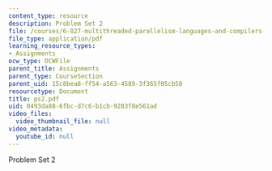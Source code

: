 ```yaml
---
content_type: resource
description: Problem Set 2
file: /courses/6-827-multithreaded-parallelism-languages-and-compilers-fall-2002/0493da886fbcd7c6b1cb9283f8e561ad_ps2.pdf
file_type: application/pdf
learning_resource_types:
- Assignments
ocw_type: OCWFile
parent_title: Assignments
parent_type: CourseSection
parent_uid: 15c8bea8-ff54-a563-4589-3f365f05cb50
resourcetype: Document
title: ps2.pdf
uid: 0493da88-6fbc-d7c6-b1cb-9283f8e561ad
video_files:
  video_thumbnail_file: null
video_metadata:
  youtube_id: null
---
```

Problem Set 2